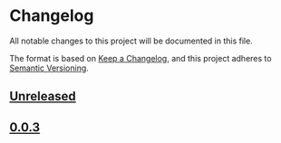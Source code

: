# Changelog

All notable changes to this project will be documented in this file.

The format is based on [Keep a Changelog](https://keepachangelog.com/en/1.0.0/),
and this project adheres to [Semantic Versioning](https://semver.org/spec/v2.0.0.html).

## [Unreleased](https://github.com/alexandrestein/securelink/compare/v0.0.3...master)

## [0.0.3](https://github.com/alexandrestein/securelink/releases/tag/v0.0.3)